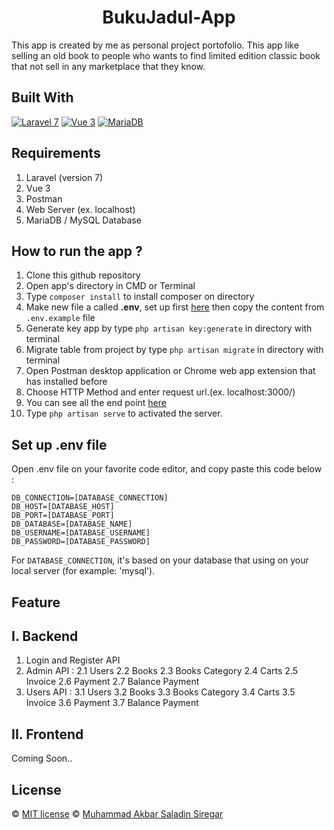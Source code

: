 <h1 align="center">BukuJadul-App</h1>

This app is created by me as personal project portofolio. This app like selling an old book to people who wants to find limited edition classic book that not sell in any marketplace that they know.

## Built With

[![Laravel 7](https://img.shields.io/badge/Laravel-7.x-red.svg?style=rounded-square)](https://laravel.com/docs/7.x)
[![Vue 3](https://img.shields.io/badge/Vue-3.x-green.svg?style=rounded-square)](https://vuejs.org/guide/introduction.html)
[![MariaDB](https://img.shields.io/badge/MariaDB-v.11.x-orange.svg?style=rounded-square)](https://mariadb.org/download/)


## Requirements

1. Laravel (version 7)
2. Vue 3
3. Postman
4. Web Server (ex. localhost)
5. MariaDB / MySQL Database

## How to run the app ?

1. Clone this github repository
2. Open app's directory in CMD or Terminal
3. Type `composer install` to install composer on directory
4. Make new file a called **.env**, set up first [here](#set-up-env-file) then copy the content from `.env.example` file
5. Generate key app by type `php artisan key:generate` in directory with terminal
6. Migrate table from project by type `php artisan migrate` in directory with terminal
7. Open Postman desktop application or Chrome web app extension that has installed before
8. Choose HTTP Method and enter request url.(ex. localhost:3000/)
9. You can see all the end point [here](https://documenter.getpostman.com/view/14780095/2sAYJ6Ayk4)
10. Type `php artisan serve` to activated the server.

## Set up .env file

Open .env file on your favorite code editor, and copy paste this code below :

```
DB_CONNECTION=[DATABASE_CONNECTION]
DB_HOST=[DATABASE_HOST]
DB_PORT=[DATABASE_PORT]
DB_DATABASE=[DATABASE_NAME]
DB_USERNAME=[DATABASE_USERNAME]
DB_PASSWORD=[DATABASE_PASSWORD]
```

For `DATABASE_CONNECTION`, it's based on your database that using on your local server (for example: 'mysql').

## Feature

## I. Backend
1. Login and Register API
2. Admin API :
    2.1 Users
    2.2 Books
    2.3 Books Category
    2.4 Carts
    2.5 Invoice
    2.6 Payment
    2.7 Balance Payment   
3. Users API :
    3.1 Users
    3.2 Books
    3.3 Books Category
    3.4 Carts
    3.5 Invoice
    3.6 Payment
    3.7 Balance Payment 

##  II. Frontend
Coming Soon..

## License

© [MIT license](https://opensource.org/licenses/MIT)
© [Muhammad Akbar Saladin Siregar](https://github.com/akbarsaladin36/)


